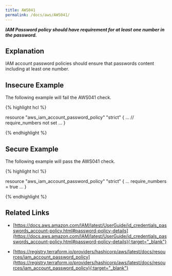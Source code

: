 ```yaml
---
title: AWS041
permalink: /docs/aws/AWS041/
---
```


***IAM Password policy should have requirement for at least one number in the password.***

## Explanation


IAM account password policies should ensure that passwords content including at least one number.


## Insecure Example

The following example will fail the AWS041 check.

{% highlight hcl %}

resource "aws_iam_account_password_policy" "strict" {
	...
	// require_numbers not set
	...
}

{% endhighlight %}

## Secure Example

The following example will pass the AWS041 check.

{% highlight hcl %}

resource "aws_iam_account_password_policy" "strict" {
	...
	require_numbers = true
	...
}

{% endhighlight %}

## Related Links


- [https://docs.aws.amazon.com/IAM/latest/UserGuide/id_credentials_passwords_account-policy.html#password-policy-details](https://docs.aws.amazon.com/IAM/latest/UserGuide/id_credentials_passwords_account-policy.html#password-policy-details){:target="_blank"}

- [https://registry.terraform.io/providers/hashicorp/aws/latest/docs/resources/iam_account_password_policy](https://registry.terraform.io/providers/hashicorp/aws/latest/docs/resources/iam_account_password_policy){:target="_blank"}

